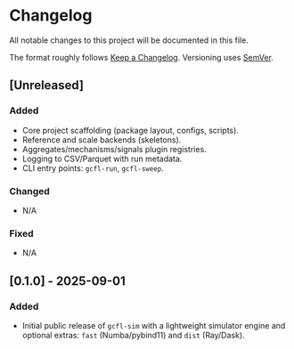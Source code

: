 # Changelog
All notable changes to this project will be documented in this file.

The format roughly follows [Keep a Changelog](https://keepachangelog.com/en/1.1.0/).
Versioning uses [SemVer](https://semver.org/).

## [Unreleased]
### Added
- Core project scaffolding (package layout, configs, scripts).
- Reference and scale backends (skeletons).
- Aggregates/mechanisms/signals plugin registries.
- Logging to CSV/Parquet with run metadata.
- CLI entry points: `gcfl-run`, `gcfl-sweep`.

### Changed
- N/A

### Fixed
- N/A

## [0.1.0] - 2025-09-01
### Added
- Initial public release of `gcfl-sim` with a lightweight simulator engine
  and optional extras: `fast` (Numba/pybind11) and `dist` (Ray/Dask).
